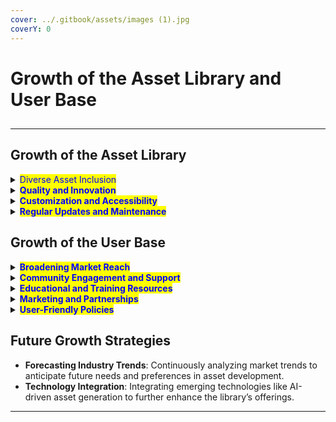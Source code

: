 ```yaml
---
cover: ../.gitbook/assets/images (1).jpg
coverY: 0
---
```


# Growth of the Asset Library and User Base

##

***

## Growth of the Asset Library

<details>

<summary><mark style="color:blue;">Diverse Asset Inclusion</mark></summary>

* **Expansion Strategy**: Continuously broadening the range of assets, including 3D models, textures, animations, and sound effects, to cater to varied development needs.
* **Community Contributions**: Encouraging contributions from a global community of artists and developers, thereby enriching the library with diverse creative styles and ideas.

</details>

<details>

<summary><mark style="color:blue;"><strong>Quality and Innovation</strong></mark></summary>

* **High-Quality Assets**: Ensuring each asset meets a high standard of quality in terms of graphics, functionality, and compatibility.
* **Innovative Assets**: Incorporating assets that leverage the latest technological advancements, such as AR/VR compatible models and blockchain-integrated items.

</details>

<details>

<summary><mark style="color:blue;"><strong>Customization and Accessibility</strong></mark></summary>

* **Customizable Assets**: Providing assets that developers can easily modify and adapt, enhancing their utility and appeal.
* **User-Friendly Access**: Streamlining the process of searching, downloading, and integrating assets from the library into various development platforms.

</details>

<details>

<summary><mark style="color:blue;"><strong>Regular Updates and Maintenance</strong></mark></summary>

* **Frequent Additions**: Regularly updating the library with new assets, keeping it fresh and relevant.
* **Quality Assurance**: Periodic review and maintenance of existing assets to ensure they remain up-to-date and functional.

</details>

## Growth of the User Base

<details>

<summary><mark style="color:blue;"><strong>Broadening Market Reach</strong></mark></summary>

* **Targeting Diverse Developers**: Reaching out to a wide spectrum of developers, from indie game creators to large studios, as well as educators and students in game development.
* **Global Outreach**: Expanding marketing and outreach efforts to different regions, catering to a global audience.

</details>

<details>

<summary><mark style="color:blue;"><strong>Community Engagement and Support</strong></mark></summary>

* **Active Community Forums**: Establishing and nurturing active online forums and communities for users to share ideas, seek help, and collaborate.
* **Regular Feedback Loop**: Implementing user feedback into the continuous improvement of the asset library and the overall user experience.

</details>

<details>

<summary><mark style="color:blue;"><strong>Educational and Training Resources</strong></mark></summary>

* **Extensive Documentation**: Providing comprehensive guides and tutorials on how to effectively use the asset library.
* **Workshops and Webinars**: Hosting educational sessions to assist users in leveraging the library’s full potential.

</details>

<details>

<summary><mark style="color:blue;"><strong>Marketing and Partnerships</strong></mark></summary>

* **Strategic Partnerships**: Collaborating with educational institutions, software companies, and gaming communities to expand reach.
* **Marketing Campaigns**: Conducting targeted marketing campaigns to showcase the capabilities and benefits of the asset library.

</details>

<details>

<summary><mark style="color:blue;"><strong>User-Friendly Policies</strong></mark></summary>

* **Flexible Licensing**: Offering user-friendly licensing terms that encourage both personal and commercial use of the assets.
* **Competitive Pricing Models**: Implementing pricing strategies that are accessible to independent developers and attractive to larger studios.

</details>

## Future Growth Strategies

* **Forecasting Industry Trends**: Continuously analyzing market trends to anticipate future needs and preferences in asset development.
* **Technology Integration**: Integrating emerging technologies like AI-driven asset generation to further enhance the library’s offerings.

***
